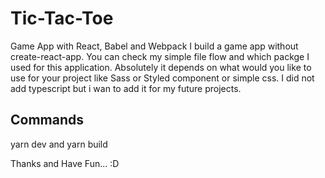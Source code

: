 # Tic-Tac-Toe
Game App with React, Babel and Webpack
I build a game app without create-react-app. You can check my simple file flow and which packge I used for this application.
Absolutely it depends on what would you like to use for your project like Sass or Styled component or simple css. I did not add typescript
but i wan to add it for my future projects.

## Commands 
yarn dev and yarn build

Thanks and Have Fun... :D
